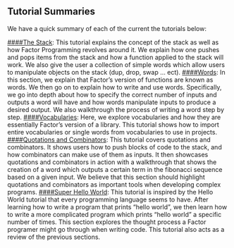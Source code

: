 ## Tutorial Summaries  
We have a quick summary of each of the current the tutorials below:

[####The Stack](../the-stack.md):
This tutorial explains the concept of the stack as well as how Factor Programming revolves around it.  We explain how one pushes and pops items from the stack and how a function applied to the stack will work.  We also give the user a collection of simple words which allow users to manipulate objects on the stack (dup, drop, swap … ect).
[####Words](words.md):
In this section, we explain that Factor’s version of functions are known as words.  We then go on to explain how to write and use words.  Specifically, we go into depth about how to specify the correct number of inputs and outputs a word will have and how words manipulate inputs to produce a desired output.  We also walkthrough the process of writing a word step by step.
[####Vocabularies](vocabularies.md):
Here, we explore vocabularies and how they are essentially Factor’s version of a library.  This tutorial shows how to import entire vocabularies or single words from vocabularies to use in projects.
[####Quotations and Combinators](quotations_combinators.md): 
This tutorial covers quotations and combinators.  It shows users how to push blocks of code to the stack, and how combinators can make use of them as inputs.  It then showcases quotations and combinators in action with a walkthrough that shows the creation of a word which outputs a certain term in the fibonacci sequence based on a given input.  We believe that this section should highlight quotations and combinators as important tools when developing complex programs.
[####Super Hello World](Super_Hello_World.md):
This tutorial is inspired by the Hello World tutorial that every programming language seems to have.  After learning how to write a program that prints “hello world”, we then learn how to write a more complicated program which prints “hello world” a specific number of times.  This section explores the thought process a Factor programer might go through when writing code.  This tutorial also acts as a review of the previous sections.
